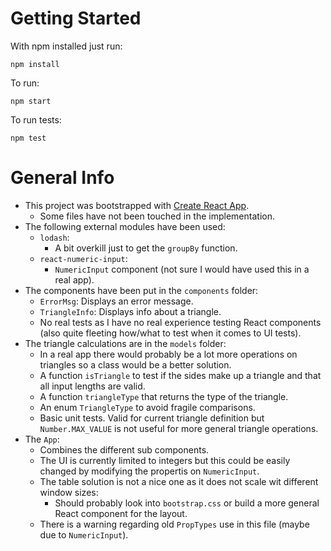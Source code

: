 # Getting Started

With npm installed just run:

```
npm install
```

To run:

```
npm start
```

To run tests:

```
npm test
```

# General Info

* This project was bootstrapped with [Create React App](https://github.com/facebookincubator/create-react-app).
    * Some files have not been touched in the implementation.
* The following external modules have been used:
    * ```lodash```:
        * A bit overkill just to get the ```groupBy``` function.
    * ```react-numeric-input```:
        * ```NumericInput``` component (not sure I would have used this in a real app).
* The components have been put in the ```components``` folder:
    * ```ErrorMsg```: Displays an error message.
    * ```TriangleInfo```: Displays info about a triangle.
    * No real tests as I have no real experience testing React components (also quite fleeting how/what to test when it comes to UI tests).
* The triangle calculations are in the ```models``` folder:
    * In a real app there would probably be a lot more operations on triangles so a class would be a better solution.
    * A function ```isTriangle``` to test if the sides make up a triangle and that all input lengths are valid.
    * A function ```triangleType``` that returns the type of the triangle.
    * An enum ```TriangleType``` to avoid fragile comparisons.
    * Basic unit tests. Valid for current triangle definition but ```Number.MAX_VALUE``` is not useful for more general triangle operations.
* The ```App```:
    * Combines the different sub components.
    * The UI is currently limited to integers but this could be easily changed by modifying the propertis on ```NumericInput```.
    * The table solution is not a nice one as it does not scale wit different window sizes:
        * Should probably look into ```bootstrap.css``` or build a more general React component for the layout.
    * There is a warning regarding old ```PropTypes``` use in this file (maybe due to ```NumericInput```).